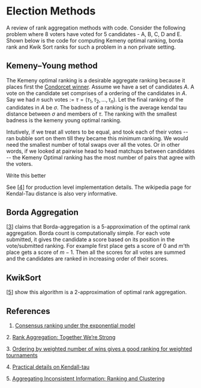 <div class="container">

# Election Methods

A review of rank aggregation methods with code. Consider the following problem where 8 voters have voted for 5 candidates - A, B, C, D and E. Shown below is the code for computing Kemeny optimal ranking, borda rank and Kwik Sort ranks for such a problem in a non private setting.



## Kemeny–Young method

The Kemeny optimal ranking is a desirable aggregate ranking because it places first the [Condorcet winner](https://en.wikipedia.org/wiki/Condorcet_method). Assume we have a set of candidates $A$. A vote on the candidate set comprises of a ordering of the candidates in $A$. Say we had $n$ such votes := $\tau = (\tau_1, \tau_2, \dots, \tau_n)$. Let the final ranking of the candidates in $A$ be $\sigma$. The badness of a ranking is the average kendal tau distance between $\sigma$ and members of $\tau$. The ranking with the smallest badness is the kemeny young optimal ranking. 

Intutively, if we treat all voters to be equal, and took each of their votes -- ran bubble sort on them till they became this minimum ranking. We would need the smallest number of total swaps over all the votes. Or in other words, if we looked at pairwise head to head matchups between candidates -- the Kemeny Optimal ranking has the most number of pairs that agree with the voters.
<div class="intution">Write this better</div>

See [[4][4]] for production level implementation details. The wikipedia page for Kendal-Tau distance is also very informative.

## Borda Aggregation

[[3][3]] claims that Borda-aggregation is a 5-approximation of the optimal rank aggregation. Borda count is computationally simple. For each vote submitted, it gives the candidate a score based on its position in the vote/submitted ranking. For example first place gets a score of 0 and $m$'th place gets a score of $m-1$. Then all the scores for all votes are summed and the candidates are ranked in increasing order of their scores.


## KwikSort

[[5][5]] show this algorithm is a 2-approximation of optimal rank aggregation.


## References

[1]: https://arxiv.org/pdf/1206.5265.pdf "Consensus ranking under the exponential model"
1. [Consensus ranking under the exponential model](https://arxiv.org/pdf/1206.5265.pdf)

[2]: https://dl.acm.org/doi/pdf/10.5555/2791220.2791224 "Rank Aggregation: Together We’re Strong"
2. [Rank Aggregation: Together We’re Strong](https://dl.acm.org/doi/pdf/10.5555/2791220.2791224)

[3]: https://cse.buffalo.edu/faculty/atri/papers/algos/FAS-journal-final.pdf "Ordering by weighted number of wins gives a good
ranking for weighted tournaments"
3. [Ordering by weighted number of wins gives a good
ranking for weighted tournaments](https://cse.buffalo.edu/faculty/atri/papers/algos/FAS-journal-final.pdf)

[4]: https://docs.scipy.org/doc/scipy-0.15.1/reference/generated/scipy.stats.kendalltau.html "Practical Details on Kendall-Tau"
4. [Practical details on Kendall-tau](https://docs.scipy.org/doc/scipy-0.15.1/reference/generated/scipy.stats.kendalltau.html)

[5]: http://dimacs.rutgers.edu/~alantha/papers2/aggregating_journal.pdf "Aggregating Inconsistent Information: Ranking and Clustering"
5. [Aggregating Inconsistent Information: Ranking and Clustering](http://dimacs.rutgers.edu/~alantha/papers2/aggregating_journal.pdf)

</div>